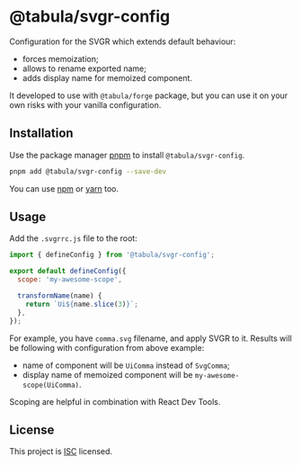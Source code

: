 # @tabula/svgr-config

Configuration for the SVGR which extends default behaviour:

- forces memoization;
- allows to rename exported name;
- adds display name for memoized component.

It developed to use with `@tabula/forge` package, but you can use it on your own risks with your vanilla configuration.

## Installation

Use the package manager [pnpm](https://pnpm.io) to install `@tabula/svgr-config`.

```bash
pnpm add @tabula/svgr-config --save-dev
```

You can use [npm](https://npmjs.com) or [yarn](https://yarnpkg.com) too.

## Usage

Add the `.svgrrc.js` file to the root:

```javascript
import { defineConfig } from '@tabula/svgr-config';

export default defineConfig({
  scope: 'my-awesome-scope',

  transformName(name) {
    return `Ui${name.slice(3)}`;
  },
});
```

For example, you have `comma.svg` filename, and apply SVGR to it. Results will be following with configuration from
above example:

- name of component will be `UiComma` instead of `SvgComma`;
- display name of memoized component will be `my-awesome-scope(UiComma)`.

Scoping are helpful in combination with React Dev Tools.

## License

This project is [ISC](https://choosealicense.com/licenses/isc/) licensed.
